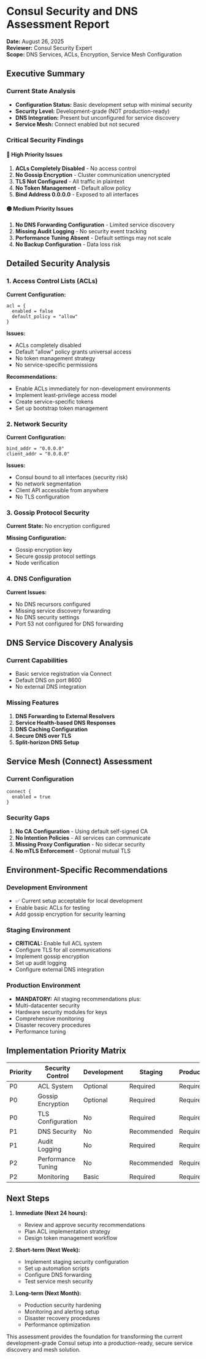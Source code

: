 # Consul Security and DNS Assessment Report

**Date:** August 26, 2025  
**Reviewer:** Consul Security Expert  
**Scope:** DNS Services, ACLs, Encryption, Service Mesh Configuration

## Executive Summary

### Current State Analysis
- **Configuration Status:** Basic development setup with minimal security
- **Security Level:** Development-grade (NOT production-ready)
- **DNS Integration:** Present but unconfigured for service discovery
- **Service Mesh:** Connect enabled but not secured

### Critical Security Findings

#### 🔴 High Priority Issues
1. **ACLs Completely Disabled** - No access control
2. **No Gossip Encryption** - Cluster communication unencrypted
3. **TLS Not Configured** - All traffic in plaintext
4. **No Token Management** - Default allow policy
5. **Bind Address 0.0.0.0** - Exposed to all interfaces

#### 🟡 Medium Priority Issues
1. **No DNS Forwarding Configuration** - Limited service discovery
2. **Missing Audit Logging** - No security event tracking
3. **Performance Tuning Absent** - Default settings may not scale
4. **No Backup Configuration** - Data loss risk

## Detailed Security Analysis

### 1. Access Control Lists (ACLs)

**Current Configuration:**
```hcl
acl = {
  enabled = false
  default_policy = "allow"
}
```

**Issues:**
- ACLs completely disabled
- Default "allow" policy grants universal access
- No token management strategy
- No service-specific permissions

**Recommendations:**
- Enable ACLs immediately for non-development environments
- Implement least-privilege access model
- Create service-specific tokens
- Set up bootstrap token management

### 2. Network Security

**Current Configuration:**
```hcl
bind_addr = "0.0.0.0"
client_addr = "0.0.0.0"
```

**Issues:**
- Consul bound to all interfaces (security risk)
- No network segmentation
- Client API accessible from anywhere
- No TLS configuration

### 3. Gossip Protocol Security

**Current State:** No encryption configured

**Missing Configuration:**
- Gossip encryption key
- Secure gossip protocol settings
- Node verification

### 4. DNS Configuration

**Current Issues:**
- No DNS recursors configured
- Missing service discovery forwarding
- No DNS security settings
- Port 53 not configured for DNS forwarding

## DNS Service Discovery Analysis

### Current Capabilities
- Basic service registration via Connect
- Default DNS on port 8600
- No external DNS integration

### Missing Features
1. **DNS Forwarding to External Resolvers**
2. **Service Health-based DNS Responses** 
3. **DNS Caching Configuration**
4. **Secure DNS over TLS**
5. **Split-horizon DNS Setup**

## Service Mesh (Connect) Assessment

### Current Configuration
```hcl
connect {
  enabled = true
}
```

### Security Gaps
1. **No CA Configuration** - Using default self-signed CA
2. **No Intention Policies** - All services can communicate
3. **Missing Proxy Configuration** - No sidecar security
4. **No mTLS Enforcement** - Optional mutual TLS

## Environment-Specific Recommendations

### Development Environment
- ✅ Current setup acceptable for local development
- Enable basic ACLs for testing
- Add gossip encryption for security learning

### Staging Environment  
- **CRITICAL:** Enable full ACL system
- Configure TLS for all communications
- Implement gossip encryption
- Set up audit logging
- Configure external DNS integration

### Production Environment
- **MANDATORY:** All staging recommendations plus:
- Multi-datacenter security
- Hardware security modules for keys
- Comprehensive monitoring
- Disaster recovery procedures
- Performance tuning

## Implementation Priority Matrix

| Priority | Security Control | Development | Staging | Production |
|----------|------------------|-------------|---------|------------|
| P0 | ACL System | Optional | Required | Required |
| P0 | Gossip Encryption | Optional | Required | Required |
| P0 | TLS Configuration | No | Required | Required |
| P1 | DNS Security | No | Recommended | Required |
| P1 | Audit Logging | No | Required | Required |
| P2 | Performance Tuning | No | Recommended | Required |
| P2 | Monitoring | Basic | Required | Required |

## Next Steps

1. **Immediate (Next 24 hours):**
   - Review and approve security recommendations
   - Plan ACL implementation strategy
   - Design token management workflow

2. **Short-term (Next Week):**
   - Implement staging security configuration
   - Set up automation scripts
   - Configure DNS forwarding
   - Test service mesh security

3. **Long-term (Next Month):**
   - Production security hardening
   - Monitoring and alerting setup
   - Disaster recovery procedures
   - Performance optimization

This assessment provides the foundation for transforming the current development-grade Consul setup into a production-ready, secure service discovery and mesh solution.